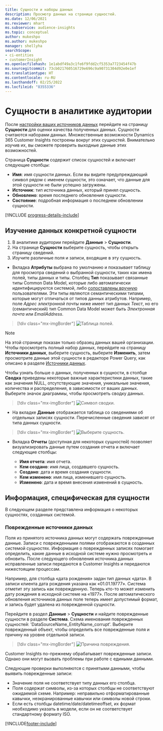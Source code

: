 ```yaml
---
title: Сущности и наборы данных
description: Просмотр данных на странице сущностей.
ms.date: 12/06/2021
ms.reviewer: mhart
ms.subservice: audience-insights
ms.topic: conceptual
author: mukeshpo
ms.author: mukeshpo
manager: shellyha
searchScope:
- ci-entities
- customerInsight
ms.openlocfilehash: 1e1abdf49a3c1fe6f9fdd2cf5353a7723454f47b
ms.sourcegitcommit: 73cb021760516729e696c9a90731304d92e0e1ef
ms.translationtype: HT
ms.contentlocale: ru-RU
ms.lasthandoff: 02/25/2022
ms.locfileid: "8355336"
---
```

# <a name="entities-in-audience-insights"></a>Сущности в аналитике аудитории

После [настройки ваших источников данных](data-sources.md) перейдите на страницу **Сущности** для оценки качества полученных данных. Сущности считаются наборами данных. Множественные возможности Dynamics 365 Customer Insights построены вокруг этих сущностей. Внимательно изучив их, вы сможете проверить выходные данные этих возможностей.

Страница **Сущности** содержит список сущностей и включает следующие столбцы:

- **Имя**: имя сущности данных. Если вы видите предупреждающий символ рядом с именем сущности, это означает, что данные для этой сущности не были успешно загружены.
- **Источник**: тип источника данных, который принял сущность.
- **Обновлено**: время последнего обновления сущности.
- **Состояние**: подробная информация о последнем обновлении сущности.

[!INCLUDE [progress-details-include](../includes/progress-details-pane.md)]

## <a name="explore-a-specific-entitys-data"></a>Изучение данных конкретной сущности

1. В аналитике аудитории перейдите **Данные** > **Сущности**.
1. На странице **Сущности** выберите сущность, чтобы открыть страницу сведений.  
1. Изучите различные поля и записи, входящие в эту сущность.

- Вкладка **Атрибуты** выбрана по умолчанию и показывает таблицу для просмотра сведений о выбранной сущности, таких как имена полей, типы данных и типы. Столбец **Тип** показывает связанные типы Common Data Model, которые либо автоматически идентифицируются системой, либо [сопоставлены вручную](map-entities.md) пользователями. Эти типы являются семантическими типами, которые могут отличаться от типов данных атрибутов. Например, поле *Адрес электронной почты* ниже имеет тип данных *Текст*, но его (семантический) тип Common Data Model может быть *Электронная почта* или *EmailAddress*.

> [!div class="mx-imgBorder"]
> ![Таблица полей.](media/data-manager-entities-fields.PNG "Таблица полей")

> [!NOTE]
> На этой странице показан только образец данных вашей организации. Чтобы просмотреть полный набор данных, перейдите на страницу **Источники данных**, выберите сущность, выберите **Изменить**, затем просмотрите данные этой сущности в редакторе Power Query, как описано в разделе [Источники данных](data-sources.md).

Чтобы узнать больше о данных, полученных в сущности, в столбце **Сводка** приведены некоторые важные характеристики данных, такие как значения NULL, отсутствующие значения, уникальные значения, количества и распределения, в зависимости от ваших данных. Выберите значок диаграммы, чтобы просмотреть сводку данных.

> [!div class="mx-imgBorder"]
> ![Символ сводки.](media/data-manager-entities-summary.png "Таблица сводки данных")

- На вкладке **Данные** отображается таблица со сведениями об отдельных записях сущности. Перечисленные сведения зависят от типа данных сущности.

> [!div class="mx-imgBorder"]
> ![Выберите сущность.](media/data-manager-entities-data.png "Выбор сущности")

- Вкладка **Отчеты** (доступная для некоторых сущностей) позволяет визуализировать данные путем создания отчета и включает следующие столбцы:

  - **Имя отчета**: имя отчета.
  - **Кем создано**: имя лица, создавшего сущность.
  - **Создано**: дата и время создания сущности.
  - **Кем изменено**: имя лица, изменившего сущность.
  - **Изменено**: дата и время внесения изменений в сущность. 

## <a name="entity-specific-information"></a>Информация, специфическая для сущности

В следующем разделе представлена информация о некоторых сущностях, созданных системой.

### <a name="corrupted-data-sources"></a>Поврежденные источники данных

Поля из принятого источника данных могут содержать поврежденные данные. Записи с поврежденными полями отображаются в созданных системой сущностях. Информация о поврежденных записях помогает определить, какие данные в исходной системе нужно просмотреть и обновить. После следующего обновления источника данных исправленные записи передаются в Customer Insights и передаются нижестоящим процессам. 

Например, для столбца «дата рождения» задан тип данных «дата». В записи клиента дата рождения указана как «01.01.19777». Система отметит эту запись как поврежденную. Теперь кто-то может изменить дату рождения в исходной системе на «1977». После автоматического обновления источников данных поле теперь имеет допустимый формат, и запись будет удалена из поврежденной сущности. 

Перейдите в раздел **Данные** > **Сущности** и найдите поврежденные сущности в разделе **Система**. Схема именования поврежденных сущностей: 'DataSourceName_EntityName_corrupt'. Выберите поврежденный объект, чтобы определить все поврежденные поля и причину на уровне отдельной записи.
> [!div class="mx-imgBorder"]
> ![Причина повреждения.](media/corruption-reason.png "Причина повреждения")

Customer Insights по-прежнему обрабатывает поврежденные записи. Однако они могут вызвать проблемы при работе с едиными данными.

Следующие проверки выполняются с принятыми данными, чтобы выявить поврежденные записи: 

- Значение поля не соответствует типу данных его столбца.
- Поля содержат символы, из-за которых столбцы не соответствуют ожидаемой схеме. Например: неправильно отформатированные кавычки, неэкранированные кавычки или символы новой строки.
- Если есть столбцы datetime/date/datetimeoffset, их формат необходимо указать в модели, если он не соответствует стандартному формату ISO.


[!INCLUDE[footer-include](../includes/footer-banner.md)]
